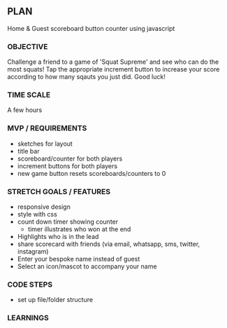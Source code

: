 ## PLAN

Home & Guest scoreboard button counter using javascript

### OBJECTIVE

Challenge a friend to a game of 'Squat Supreme' and see who can do the most squats!
Tap the appropriate increment button to increase your score according to how many sqauts you just did. Good luck!

### TIME SCALE

A few hours

### MVP / REQUIREMENTS

- sketches for layout
- title bar
- scoreboard/counter for both players
- increment buttons for both players
- new game button resets scoreboards/counters to 0

### STRETCH GOALS / FEATURES

- responsive design
- style with css
- count down timer showing counter
  - timer illustrates who won at the end
- Highlights who is in the lead
- share scorecard with friends (via email, whatsapp, sms, twitter, instagram)
- Enter your bespoke name instead of guest
- Select an icon/mascot to accompany your name

### CODE STEPS

- set up file/folder structure

### LEARNINGS
